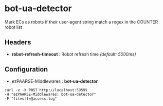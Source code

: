 # bot-ua-detector

Mark ECs as robots if their user-agent string match a regex in the COUNTER robot list

## Headers

+ **robot-refresh-timeout** : Robot refresh time *(default: 5000ms)*

## Configuration

+ ezPAARSE-Middlewares : **bot-ua-detector**

```
curl -v -X POST http://localhost:59599
-H "ezPAARSE-Middlewares: bot-ua-detector"
-F "files[]=@access.log"
```